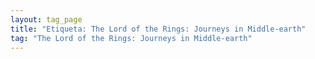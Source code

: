 ```yaml
---
layout: tag_page
title: "Etiqueta: The Lord of the Rings: Journeys in Middle-earth"
tag: "The Lord of the Rings: Journeys in Middle-earth"
---
```

